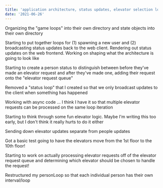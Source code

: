 ```yaml
---
title: 'application architecture, status updates, elevator selection logic'
date: '2021-06-26'
---
```


Organizing the "game loops" into their own directory and state objects into their own directory

Starting to put together loops for (1) spawning a new user and (2) broadcasting status updates back to the web client.  Rendering out status updates on the web frontend.  Working on shaping what the architecture is going to look like

Starting to create a person status to distinguish between before they've made an elevator request and after they've made one, adding their request onto the "elevator request queue"

Removed a "status loop" that I created so that we only broadcast updates to the client when something has happened

Working with async code ... I think I have it so that multiple elevator requests can be processed on the same loop iteration

Starting to think through some fun elevator logic.  Maybe I'm writing this too early, but I don't think it really hurts to do it either

Sending down elevator updates separate from people updates

Got a basic test going to have the elevators move from the 1st floor to the 10th floor!

Starting to work on actually processing elevator requests off of the elevator request queue and determining which elevator should be chosen to handle the request!

Restructured my personLoop so that each individual person has their own interval/loop
